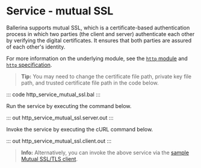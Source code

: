 # Service - mutual SSL

Ballerina supports mutual SSL, which is a certificate-based authentication process in which two parties (the client and server) authenticate each other by verifying the digital certificates. It ensures that both parties are assured of each other's identity.

For more information on the underlying module, see the [`http` module](https://lib.ballerina.io/ballerina/http/latest/) 
and [`http` specification](https://ballerina.io/spec/http/#922-listener---mutual-ssl).

>**Tip:** You may need to change the certificate file path, private key file path, and trusted certificate file path in the code below.

::: code http_service_mutual_ssl.bal :::

Run the service by executing the command below.

::: out http_service_mutual_ssl.server.out :::

Invoke the service by executing the cURL command below.

::: out http_service_mutual_ssl.client.out :::

>**Info:** Alternatively, you can invoke the above service via the [sample Mutual SSL/TLS client](/learn/by-example/http-client-mutual-ssl/).
